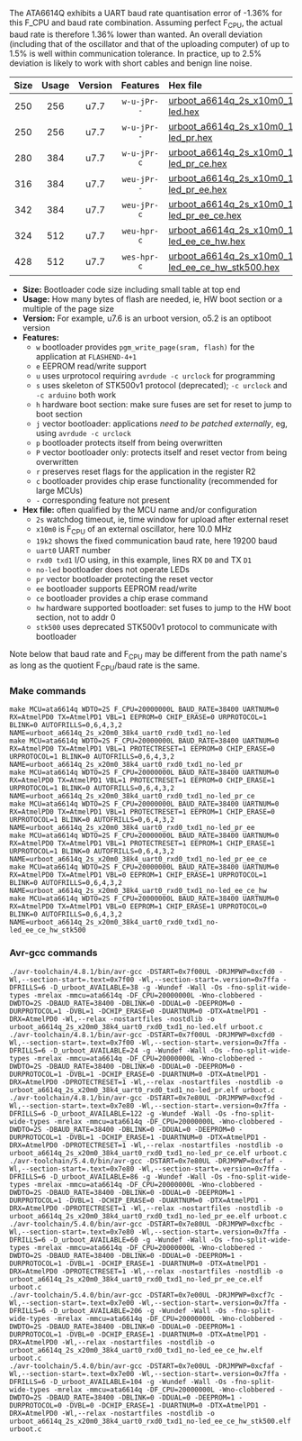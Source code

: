The ATA6614Q exhibits a UART baud rate quantisation error of -1.36% for this F_CPU and baud rate combination. Assuming perfect F<sub>CPU</sub>, the actual baud rate is therefore 1.36% lower than wanted. An overall deviation (including that of the oscillator and that of the uploading computer) of up to 1.5% is well within communication tolerance. In practice, up to 2.5% deviation is likely to work with short cables and benign line noise.

|Size|Usage|Version|Features|Hex file|
|:-:|:-:|:-:|:-:|:--|
|250|256|u7.7|`w-u-jPr--`|[urboot_a6614q_2s_x10m0_19k2_uart0_rxd0_txd1_no-led.hex](https://raw.githubusercontent.com/stefanrueger/urboot.hex/main/mcus/ata6614q/watchdog_2_s/external_oscillator/10m000000_hz/%2B%2B19k2_baud/uart0_rxd0_txd1/no-led/urboot_a6614q_2s_x10m0_19k2_uart0_rxd0_txd1_no-led.hex)|
|250|256|u7.7|`w-u-jPr--`|[urboot_a6614q_2s_x10m0_19k2_uart0_rxd0_txd1_no-led_pr.hex](https://raw.githubusercontent.com/stefanrueger/urboot.hex/main/mcus/ata6614q/watchdog_2_s/external_oscillator/10m000000_hz/%2B%2B19k2_baud/uart0_rxd0_txd1/no-led/urboot_a6614q_2s_x10m0_19k2_uart0_rxd0_txd1_no-led_pr.hex)|
|280|384|u7.7|`w-u-jPr-c`|[urboot_a6614q_2s_x10m0_19k2_uart0_rxd0_txd1_no-led_pr_ce.hex](https://raw.githubusercontent.com/stefanrueger/urboot.hex/main/mcus/ata6614q/watchdog_2_s/external_oscillator/10m000000_hz/%2B%2B19k2_baud/uart0_rxd0_txd1/no-led/urboot_a6614q_2s_x10m0_19k2_uart0_rxd0_txd1_no-led_pr_ce.hex)|
|316|384|u7.7|`weu-jPr--`|[urboot_a6614q_2s_x10m0_19k2_uart0_rxd0_txd1_no-led_pr_ee.hex](https://raw.githubusercontent.com/stefanrueger/urboot.hex/main/mcus/ata6614q/watchdog_2_s/external_oscillator/10m000000_hz/%2B%2B19k2_baud/uart0_rxd0_txd1/no-led/urboot_a6614q_2s_x10m0_19k2_uart0_rxd0_txd1_no-led_pr_ee.hex)|
|342|384|u7.7|`weu-jPr-c`|[urboot_a6614q_2s_x10m0_19k2_uart0_rxd0_txd1_no-led_pr_ee_ce.hex](https://raw.githubusercontent.com/stefanrueger/urboot.hex/main/mcus/ata6614q/watchdog_2_s/external_oscillator/10m000000_hz/%2B%2B19k2_baud/uart0_rxd0_txd1/no-led/urboot_a6614q_2s_x10m0_19k2_uart0_rxd0_txd1_no-led_pr_ee_ce.hex)|
|324|512|u7.7|`weu-hpr-c`|[urboot_a6614q_2s_x10m0_19k2_uart0_rxd0_txd1_no-led_ee_ce_hw.hex](https://raw.githubusercontent.com/stefanrueger/urboot.hex/main/mcus/ata6614q/watchdog_2_s/external_oscillator/10m000000_hz/%2B%2B19k2_baud/uart0_rxd0_txd1/no-led/urboot_a6614q_2s_x10m0_19k2_uart0_rxd0_txd1_no-led_ee_ce_hw.hex)|
|428|512|u7.7|`wes-hpr-c`|[urboot_a6614q_2s_x10m0_19k2_uart0_rxd0_txd1_no-led_ee_ce_hw_stk500.hex](https://raw.githubusercontent.com/stefanrueger/urboot.hex/main/mcus/ata6614q/watchdog_2_s/external_oscillator/10m000000_hz/%2B%2B19k2_baud/uart0_rxd0_txd1/no-led/urboot_a6614q_2s_x10m0_19k2_uart0_rxd0_txd1_no-led_ee_ce_hw_stk500.hex)|

- **Size:** Bootloader code size including small table at top end
- **Usage:** How many bytes of flash are needed, ie, HW boot section or a multiple of the page size
- **Version:** For example, u7.6 is an urboot version, o5.2 is an optiboot version
- **Features:**
  + `w` bootloader provides `pgm_write_page(sram, flash)` for the application at `FLASHEND-4+1`
  + `e` EEPROM read/write support
  + `u` uses urprotocol requiring `avrdude -c urclock` for programming
  + `s` uses skeleton of STK500v1 protocol (deprecated); `-c urclock` and `-c arduino` both work
  + `h` hardware boot section: make sure fuses are set for reset to jump to boot section
  + `j` vector bootloader: applications *need to be patched externally*, eg, using `avrdude -c urclock`
  + `p` bootloader protects itself from being overwritten
  + `P` vector bootloader only: protects itself and reset vector from being overwritten
  + `r` preserves reset flags for the application in the register R2
  + `c` bootloader provides chip erase functionality (recommended for large MCUs)
  + `-` corresponding feature not present
- **Hex file:** often qualified by the MCU name and/or configuration
  + `2s` watchdog timeout, ie, time window for upload after external reset
  + `x10m0` is F<sub>CPU</sub> of an external oscillator, here 10.0 MHz
  + `19k2` shows the fixed communication baud rate, here 19200 baud
  + `uart0` UART number
  + `rxd0 txd1` I/O using, in this example, lines RX `D0` and TX `D1`
  + `no-led` bootloader does not operate LEDs
  + `pr` vector bootloader protecting the reset vector
  + `ee` bootloader supports EEPROM read/write
  + `ce` bootloader provides a chip erase command
  + `hw` hardware supported bootloader: set fuses to jump to the HW boot section, not to addr 0
  + `stk500` uses deprecated STK500v1 protocol to communicate with bootloader


Note below that baud rate and F<sub>CPU</sub> may be different from the path name's as long as the quotient F<sub>CPU</sub>/baud rate is the same.

### Make commands
```
make MCU=ata6614q WDTO=2S F_CPU=20000000L BAUD_RATE=38400 UARTNUM=0 RX=AtmelPD0 TX=AtmelPD1 VBL=1 EEPROM=0 CHIP_ERASE=0 URPROTOCOL=1 BLINK=0 AUTOFRILLS=0,6,4,3,2 NAME=urboot_a6614q_2s_x20m0_38k4_uart0_rxd0_txd1_no-led
make MCU=ata6614q WDTO=2S F_CPU=20000000L BAUD_RATE=38400 UARTNUM=0 RX=AtmelPD0 TX=AtmelPD1 VBL=1 PROTECTRESET=1 EEPROM=0 CHIP_ERASE=0 URPROTOCOL=1 BLINK=0 AUTOFRILLS=0,6,4,3,2 NAME=urboot_a6614q_2s_x20m0_38k4_uart0_rxd0_txd1_no-led_pr
make MCU=ata6614q WDTO=2S F_CPU=20000000L BAUD_RATE=38400 UARTNUM=0 RX=AtmelPD0 TX=AtmelPD1 VBL=1 PROTECTRESET=1 EEPROM=0 CHIP_ERASE=1 URPROTOCOL=1 BLINK=0 AUTOFRILLS=0,6,4,3,2 NAME=urboot_a6614q_2s_x20m0_38k4_uart0_rxd0_txd1_no-led_pr_ce
make MCU=ata6614q WDTO=2S F_CPU=20000000L BAUD_RATE=38400 UARTNUM=0 RX=AtmelPD0 TX=AtmelPD1 VBL=1 PROTECTRESET=1 EEPROM=1 CHIP_ERASE=0 URPROTOCOL=1 BLINK=0 AUTOFRILLS=0,6,4,3,2 NAME=urboot_a6614q_2s_x20m0_38k4_uart0_rxd0_txd1_no-led_pr_ee
make MCU=ata6614q WDTO=2S F_CPU=20000000L BAUD_RATE=38400 UARTNUM=0 RX=AtmelPD0 TX=AtmelPD1 VBL=1 PROTECTRESET=1 EEPROM=1 CHIP_ERASE=1 URPROTOCOL=1 BLINK=0 AUTOFRILLS=0,6,4,3,2 NAME=urboot_a6614q_2s_x20m0_38k4_uart0_rxd0_txd1_no-led_pr_ee_ce
make MCU=ata6614q WDTO=2S F_CPU=20000000L BAUD_RATE=38400 UARTNUM=0 RX=AtmelPD0 TX=AtmelPD1 VBL=0 EEPROM=1 CHIP_ERASE=1 URPROTOCOL=1 BLINK=0 AUTOFRILLS=0,6,4,3,2 NAME=urboot_a6614q_2s_x20m0_38k4_uart0_rxd0_txd1_no-led_ee_ce_hw
make MCU=ata6614q WDTO=2S F_CPU=20000000L BAUD_RATE=38400 UARTNUM=0 RX=AtmelPD0 TX=AtmelPD1 VBL=0 EEPROM=1 CHIP_ERASE=1 URPROTOCOL=0 BLINK=0 AUTOFRILLS=0,6,4,3,2 NAME=urboot_a6614q_2s_x20m0_38k4_uart0_rxd0_txd1_no-led_ee_ce_hw_stk500
```

### Avr-gcc commands
```
./avr-toolchain/4.8.1/bin/avr-gcc -DSTART=0x7f00UL -DRJMPWP=0xcfd0 -Wl,--section-start=.text=0x7f00 -Wl,--section-start=.version=0x7ffa -DFRILLS=6 -D_urboot_AVAILABLE=38 -g -Wundef -Wall -Os -fno-split-wide-types -mrelax -mmcu=ata6614q -DF_CPU=20000000L -Wno-clobbered -DWDTO=2S -DBAUD_RATE=38400 -DBLINK=0 -DDUAL=0 -DEEPROM=0 -DURPROTOCOL=1 -DVBL=1 -DCHIP_ERASE=0 -DUARTNUM=0 -DTX=AtmelPD1 -DRX=AtmelPD0 -Wl,--relax -nostartfiles -nostdlib -o urboot_a6614q_2s_x20m0_38k4_uart0_rxd0_txd1_no-led.elf urboot.c
./avr-toolchain/4.8.1/bin/avr-gcc -DSTART=0x7f00UL -DRJMPWP=0xcfd0 -Wl,--section-start=.text=0x7f00 -Wl,--section-start=.version=0x7ffa -DFRILLS=6 -D_urboot_AVAILABLE=24 -g -Wundef -Wall -Os -fno-split-wide-types -mrelax -mmcu=ata6614q -DF_CPU=20000000L -Wno-clobbered -DWDTO=2S -DBAUD_RATE=38400 -DBLINK=0 -DDUAL=0 -DEEPROM=0 -DURPROTOCOL=1 -DVBL=1 -DCHIP_ERASE=0 -DUARTNUM=0 -DTX=AtmelPD1 -DRX=AtmelPD0 -DPROTECTRESET=1 -Wl,--relax -nostartfiles -nostdlib -o urboot_a6614q_2s_x20m0_38k4_uart0_rxd0_txd1_no-led_pr.elf urboot.c
./avr-toolchain/4.8.1/bin/avr-gcc -DSTART=0x7e80UL -DRJMPWP=0xcf9d -Wl,--section-start=.text=0x7e80 -Wl,--section-start=.version=0x7ffa -DFRILLS=6 -D_urboot_AVAILABLE=122 -g -Wundef -Wall -Os -fno-split-wide-types -mrelax -mmcu=ata6614q -DF_CPU=20000000L -Wno-clobbered -DWDTO=2S -DBAUD_RATE=38400 -DBLINK=0 -DDUAL=0 -DEEPROM=0 -DURPROTOCOL=1 -DVBL=1 -DCHIP_ERASE=1 -DUARTNUM=0 -DTX=AtmelPD1 -DRX=AtmelPD0 -DPROTECTRESET=1 -Wl,--relax -nostartfiles -nostdlib -o urboot_a6614q_2s_x20m0_38k4_uart0_rxd0_txd1_no-led_pr_ce.elf urboot.c
./avr-toolchain/5.4.0/bin/avr-gcc -DSTART=0x7e80UL -DRJMPWP=0xcfaf -Wl,--section-start=.text=0x7e80 -Wl,--section-start=.version=0x7ffa -DFRILLS=6 -D_urboot_AVAILABLE=86 -g -Wundef -Wall -Os -fno-split-wide-types -mrelax -mmcu=ata6614q -DF_CPU=20000000L -Wno-clobbered -DWDTO=2S -DBAUD_RATE=38400 -DBLINK=0 -DDUAL=0 -DEEPROM=1 -DURPROTOCOL=1 -DVBL=1 -DCHIP_ERASE=0 -DUARTNUM=0 -DTX=AtmelPD1 -DRX=AtmelPD0 -DPROTECTRESET=1 -Wl,--relax -nostartfiles -nostdlib -o urboot_a6614q_2s_x20m0_38k4_uart0_rxd0_txd1_no-led_pr_ee.elf urboot.c
./avr-toolchain/5.4.0/bin/avr-gcc -DSTART=0x7e80UL -DRJMPWP=0xcfbc -Wl,--section-start=.text=0x7e80 -Wl,--section-start=.version=0x7ffa -DFRILLS=6 -D_urboot_AVAILABLE=60 -g -Wundef -Wall -Os -fno-split-wide-types -mrelax -mmcu=ata6614q -DF_CPU=20000000L -Wno-clobbered -DWDTO=2S -DBAUD_RATE=38400 -DBLINK=0 -DDUAL=0 -DEEPROM=1 -DURPROTOCOL=1 -DVBL=1 -DCHIP_ERASE=1 -DUARTNUM=0 -DTX=AtmelPD1 -DRX=AtmelPD0 -DPROTECTRESET=1 -Wl,--relax -nostartfiles -nostdlib -o urboot_a6614q_2s_x20m0_38k4_uart0_rxd0_txd1_no-led_pr_ee_ce.elf urboot.c
./avr-toolchain/5.4.0/bin/avr-gcc -DSTART=0x7e00UL -DRJMPWP=0xcf7c -Wl,--section-start=.text=0x7e00 -Wl,--section-start=.version=0x7ffa -DFRILLS=6 -D_urboot_AVAILABLE=206 -g -Wundef -Wall -Os -fno-split-wide-types -mrelax -mmcu=ata6614q -DF_CPU=20000000L -Wno-clobbered -DWDTO=2S -DBAUD_RATE=38400 -DBLINK=0 -DDUAL=0 -DEEPROM=1 -DURPROTOCOL=1 -DVBL=0 -DCHIP_ERASE=1 -DUARTNUM=0 -DTX=AtmelPD1 -DRX=AtmelPD0 -Wl,--relax -nostartfiles -nostdlib -o urboot_a6614q_2s_x20m0_38k4_uart0_rxd0_txd1_no-led_ee_ce_hw.elf urboot.c
./avr-toolchain/5.4.0/bin/avr-gcc -DSTART=0x7e00UL -DRJMPWP=0xcfaf -Wl,--section-start=.text=0x7e00 -Wl,--section-start=.version=0x7ffa -DFRILLS=6 -D_urboot_AVAILABLE=104 -g -Wundef -Wall -Os -fno-split-wide-types -mrelax -mmcu=ata6614q -DF_CPU=20000000L -Wno-clobbered -DWDTO=2S -DBAUD_RATE=38400 -DBLINK=0 -DDUAL=0 -DEEPROM=1 -DURPROTOCOL=0 -DVBL=0 -DCHIP_ERASE=1 -DUARTNUM=0 -DTX=AtmelPD1 -DRX=AtmelPD0 -Wl,--relax -nostartfiles -nostdlib -o urboot_a6614q_2s_x20m0_38k4_uart0_rxd0_txd1_no-led_ee_ce_hw_stk500.elf urboot.c
```

